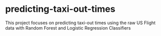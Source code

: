 # predicting-taxi-out-times
This project focuses on predicting taxi-out times using the raw US Flight data with Random Forest and Logistic Regression Classifiers
